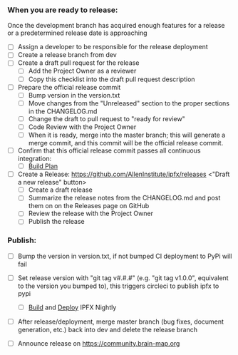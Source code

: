 ### When you are ready to release:
Once the development branch has acquired enough features for a release 
or a predetermined release date is approaching

- [ ] Assign a developer to be responsible for the release deployment
- [ ] Create a release branch from dev
- [ ] Create a draft pull request for the release
  - [ ] Add the Project Owner as a reviewer
  - [ ] Copy this checklist into the draft pull request description
- [ ] Prepare the official release commit
  - [ ] Bump version in the version.txt
  - [ ] Move changes from the "Unreleased" section to the proper sections in the CHANGELOG.md
  - [ ] Change the draft to pull request to "ready for review"
  - [ ] Code Review with the Project Owner
  - [ ] When it is ready, merge into the master branch; this will generate a merge commit, and this commit will be the official release commit.
- [ ] Confirm that this official release commit passes all continuous integration:
  - [ ] [Build Plan](http://bamboo.corp.alleninstitute.org/browse/IFR-AAG)
- [ ] Create a Release: https://github.com/AllenInstitute/ipfx/releases <"Draft a new release" button>
  - [ ] Create a draft release
  - [ ] Summarize the release notes from the CHANGELOG.md and post them on on the Releases page on GitHub 
  - [ ] Review the release with the Project Owner
  - [ ] Publish the release

### Publish:

- [ ] Bump the version in version.txt, if not bumped CI deployment to PyPi will fail
- [ ] Set release version with "git tag v#.#.#" (e.g. "git tag v1.0.0", equivalent to the version you bumped to), this triggers circleci to publish ipfx to pypi
  - [ ] [Build](http://bamboo.corp.alleninstitute.org/deploy/viewDeploymentProjectEnvironments.action?id=164855841) and [Deploy](http://bamboo.corp.alleninstitute.org/deploy/viewDeploymentProjectEnvironments.action?id=164855841) IPFX Nightly
- [ ] After release/deployment, merge master branch (bug fixes,  document generation, etc.) back into dev and delete the release branch
- [ ] Announce release on https://community.brain-map.org

